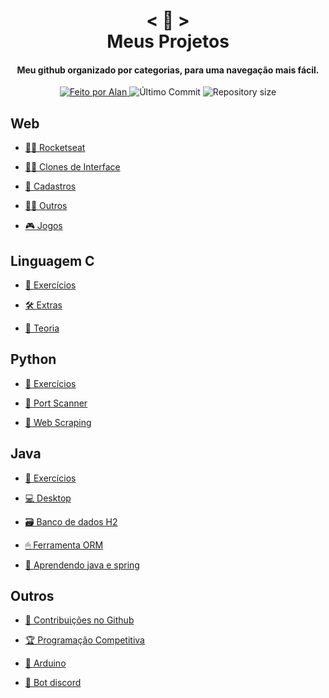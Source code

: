 <!-- Titulo -->

<h1 align="center">
    < 📖 > <br>
    Meus Projetos
</h1>
  
<!-- Subtitulo -->

<h4 align="center">
  Meu github organizado por categorias, para uma navegação mais fácil.
</h4>

<!-- Github Badges -->

<p align="center">
  <a href="https://github.com/nerd0000">
    <img alt="Feito por Alan" src="https://img.shields.io/badge/made%20by-Alan-8743CC">
  </a>
  <img alt="Último Commit" src="https://img.shields.io/github/last-commit/Nerd0000/Meus-Projetos">
  <img alt="Repository size" src="https://img.shields.io/github/repo-size/Nerd0000/Meus-Projetos.svg">
</p>

<!-- Categorias -->
    
## Web

- [👨‍🚀 Rocketseat](./src/rocket.md)

- [🐱‍💻 Clones de Interface](./src/ui%20clone.md)

- [👥 Cadastros](./src/crud.md)

- [🐱‍👤 Outros](./src/outros.md)
    
- [🎮 Jogos](https://github.com/Nerd0000/Desenvolvimento-de-jogos)

## Linguagem C

- [🔨 Exercícios](https://github.com/Nerd0000/Estudos-em-C/tree/master/Exerc%C3%ADcios)

- [🛠 Extras](https://github.com/Nerd0000/Estudos-em-C/tree/master/Extras)

- [📕 Teoria](https://github.com/jpaulohe4rt/c4noobs)

## Python

- [🔨 Exercícios](https://github.com/Nerd0000/Aprendendo-python/tree/master/Exercicios)

- [📶 Port Scanner](https://github.com/Nerd0000/Aprendendo-python/blob/master/Port%20scan/main.py)

- [👾 Web Scraping](https://github.com/Nerd0000/Aprendendo-python/blob/master/Web%20scraping/main.py)

## Java

- [🔨 Exercícios](https://github.com/Nerd0000/Estudos-em-Java)

- [💻 Desktop](https://github.com/Nerd0000/Java-desktop)

- [🗃 Banco de dados H2](https://github.com/Nerd0000/Banco-de-dados-Java)

- [🖱 Ferramenta ORM](https://github.com/Nerd0000/Ferramenta-ORM)

- [🎒 Aprendendo java e spring](https://github.com/Nerd0000/Aprendendo-Java-e-Spring)

## Outros

- [🐙 Contribuições no Github](https://github.com/pulls?page=1&q=is%3Apr+author%3ANerd0000+archived%3Afalse+is%3Aclosed)

- [🏆 Programação Competitiva](https://github.com/Nerd0000/programacao-competitiva)

- [🔩 Arduino](https://www.tinkercad.com/users/7kbRcmKM7hu-nerd0000?category=circuits&sort=likes&view_mode=default)

- [🐀 Bot discord](https://github.com/Nerd0000/Player-discord-bot)
